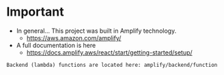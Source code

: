 # Important

- In general... This project was built in Amplify technology.
  - https://aws.amazon.com/amplify/
- A full documentation is here
  - https://docs.amplify.aws/react/start/getting-started/setup/ 

```
Backend (lambda) functions are located here: amplify/backend/function
```
